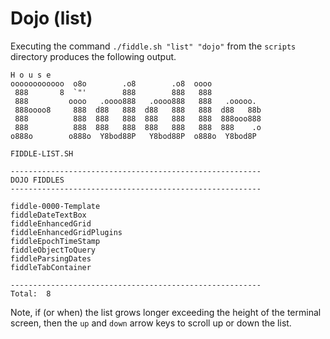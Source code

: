 Dojo (list)
======

Executing the command `./fiddle.sh "list" "dojo"` from the `scripts` directory produces the following output.

    H o u s e
    oooooooooooo  o8o        .o8        .o8  oooo
     888       8  `"'        888        888   888
     888         oooo   .oooo888   .oooo888   888   .ooooo.
     888oooo8     888  d88   888  d88   888   888  d88   88b
     888          888  888   888  888   888   888  888ooo888
     888          888  888   888  888   888   888  888    .o
    o888o        o888o  Y8bod88P   Y8bod88P  o888o  Y8bod8P
    
    FIDDLE-LIST.SH
    
    --------------------------------------------------------
    DOJO FIDDLES
    --------------------------------------------------------
    
    fiddle-0000-Template
    fiddleDateTextBox
    fiddleEnhancedGrid
    fiddleEnhancedGridPlugins
    fiddleEpochTimeStamp
    fiddleObjectToQuery
    fiddleParsingDates
    fiddleTabContainer
    
    --------------------------------------------------------
    Total:  8
    

Note, if (or when) the list grows longer exceeding the height of the terminal screen, then the `up` and `down` arrow 
keys to scroll up or down the list. 
